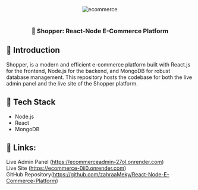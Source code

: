 <div align="center">
<img src="https://github.com/zahraaMeky/React-Node-E-Commerce-Platform/assets/123356306/c2fed1f1-6450-4c0a-858e-e126b905b174" alt="ecommerce" />
</div>
<div align="left">
<br/>
  <h3 align="center">🛒 Shopper: React-Node E-Commerce Platform</h3>
  
  ## <a name="introduction">🤖 Introduction</a>

Shopper, is a modern and efficient e-commerce platform built with React.js for the frontend, Node.js for the backend, and MongoDB for robust database management. This repository hosts the codebase for both the live admin panel and the live site of the Shopper platform.

## <a name="tech-stack">🔧 Tech Stack</a>

- Node.js
- React
- MongoDB
  
 ##  🔗 Links:

Live Admin Panel (https://ecommerceadmin-27ol.onrender.com)<br/>
Live Site (https://ecommerce-0ii0.onrender.com)<br/>
GitHub Repository(https://github.com/zahraaMeky/React-Node-E-Commerce-Platform)
</div>

